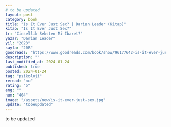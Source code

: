 ```yaml
---
# to be updated
layout: post
category: book
title: "Is It Ever Just Sex? | Darian Leader (Kitap)"
kitap: "Is It Ever Just Sex?"
tr: "Cinsellik Seksten Mi Ibaret?"
yazar: "Darian Leader"
yil: "2023"
sayfa: "208"
goodreads: "https://www.goodreads.com/book/show/96177642-is-it-ever-just-sex"
description: ""
last_modified_at: 2024-01-24
published: true
posted: 2024-01-24
tag: "psikoloji"
reread: "no"
rating: "5"
eng: ""
num: "404"
image: "/assets/new/is-it-ever-just-sex.jpg"
update: "tobeupdated"
---
```


to be updated
